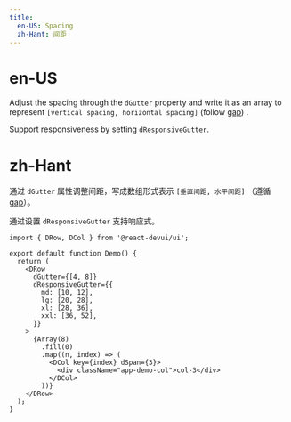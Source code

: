 ```yaml
---
title:
  en-US: Spacing
  zh-Hant: 间距
---
```


# en-US

Adjust the spacing through the `dGutter` property and write it as an array to represent `[vertical spacing, horizontal spacing]` (follow [gap](https://developer.mozilla.org/en-US/docs/Web/CSS/gap)) .

Support responsiveness by setting `dResponsiveGutter`.

# zh-Hant

通过 `dGutter` 属性调整间距，写成数组形式表示 `[垂直间距, 水平间距]` （遵循 [gap](https://developer.mozilla.org/zh-CN/docs/Web/CSS/gap)）。

通过设置 `dResponsiveGutter` 支持响应式。

```tsx
import { DRow, DCol } from '@react-devui/ui';

export default function Demo() {
  return (
    <DRow
      dGutter={[4, 8]}
      dResponsiveGutter={{
        md: [10, 12],
        lg: [20, 28],
        xl: [28, 36],
        xxl: [36, 52],
      }}
    >
      {Array(8)
        .fill(0)
        .map((n, index) => (
          <DCol key={index} dSpan={3}>
            <div className="app-demo-col">col-3</div>
          </DCol>
        ))}
    </DRow>
  );
}
```
